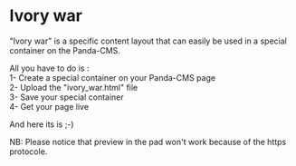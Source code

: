 Ivory war
=========

"Ivory war" is a specific content layout that can easily be used in a special container on the Panda-CMS.

All you have to do is :<br/> 
1- Create a special container on your Panda-CMS page<br/> 
2- Upload the "ivory_war.html" file<br/> 
3- Save your special container<br/> 
4- Get your page live<br/> 

And here its is ;-)

NB: Please notice that preview in the pad won't work because of the https protocole.


